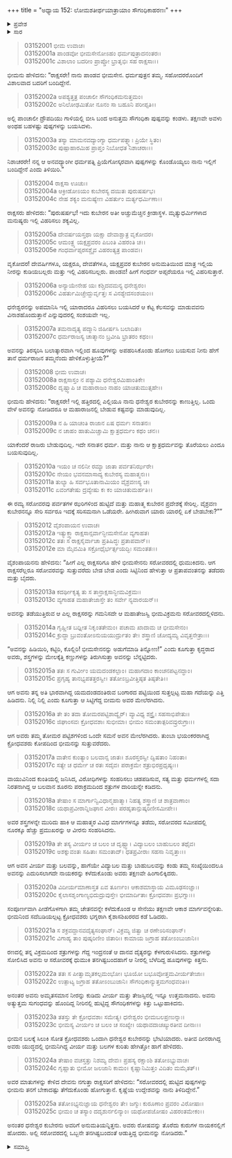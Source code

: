 +++
title = "ಅಧ್ಯಾಯ 152: ಲೋಮಶತೀರ್ಥಯಾತ್ರಾಯಾಂ ಸೌಗಂಧಿಕಾಹರಣಃ"
+++

<details><summary>ಪ್ರವೇಶ</summary>


।।   ಓಂ ಓಂ ನಮೋ ನಾರಾಯಣಾಯ।।   ಶ್ರೀ ವೇದವ್ಯಾಸಾಯ ನಮಃ ।।

ಶ್ರೀ ಕೃಷ್ಣದ್ವೈಪಾಯನ ವೇದವ್ಯಾಸ ವಿರಚಿತ  

**ಶ್ರೀ ಮಹಾಭಾರತ**

**ಆರಣ್ಯಕ ಪರ್ವ**

**ತೀರ್ಥಯಾತ್ರಾ ಪರ್ವ**

**ಅಧ್ಯಾಯ 152**

</details>


<details><summary>ಸಾರ</summary>

ಭೀಮನಿಂದ ಸೋತ ರಾಕ್ಷಸರು ಹಿಂದೆಸರಿದುದು (1-20). ಕುಬೇರನು ಭೀಮನು ಬೇಕಾದಷ್ಟು ಪುಷ್ಪಗಳನ್ನು ಕೊಂಡೊಯ್ಯಲೆಂದು ಅನುಮತಿಯನ್ನು ನೀಡಿದುದು (21-25).

</details>


> 03152001 ಭೀಮ ಉವಾಚ।  
03152001a ಪಾಂಡವೋ ಭೀಮಸೇನೋಽಹಂ ಧರ್ಮಪುತ್ರಾದನಂತರಃ।  
03152001c ವಿಶಾಲಾಂ ಬದರೀಂ ಪ್ರಾಪ್ತೋ ಭ್ರಾತೃಭಿಃ ಸಹ ರಾಕ್ಷಸಾಃ।।

ಭೀಮನು ಹೇಳಿದನು: “ರಾಕ್ಷಸರೇ! ನಾನು ಪಾಂಡವ ಭೀಮಸೇನ. ಧರ್ಮಪುತ್ರನ ತಮ್ಮ. ಸಹೋದರರೊಂದಿಗೆ ವಿಶಾಲವಾದ ಬದರಿಗೆ ಬಂದಿದ್ದೇನೆ.

> 03152002a ಅಪಶ್ಯತ್ತತ್ರ ಪಂಚಾಲೀ ಸೌಗಂಧಿಕಮನುತ್ತಮಂ।  
03152002c ಅನಿಲೋಢಮಿತೋ ನೂನಂ ಸಾ ಬಹೂನಿ ಪರೀಪ್ಸತಿ।।

ಅಲ್ಲಿ ಪಾಂಚಾಲೀ ದ್ರೌಪದಿಯು ಗಾಳಿಯಲ್ಲಿ ಬೀಸಿ ಬಂದ ಅನುತ್ತಮ ಸೌಗಂಧಿಕಾ ಪುಷ್ಪವನ್ನು ಕಂಡಳು. ತಕ್ಷಣವೇ ಅವಳು ಅಂಥಹ ಬಹಳಷ್ಟು ಪುಷ್ಪಗಳನ್ನು ಬಯಸಿದಳು.

> 03152003a ತಸ್ಯಾ ಮಾಮನವದ್ಯಾಂಗ್ಯಾ ಧರ್ಮಪತ್ನ್ಯಾಃ ಪ್ರಿಯೇ ಸ್ಥಿತಂ।  
03152003c ಪುಷ್ಪಾಹಾರಮಿಹ ಪ್ರಾಪ್ತಂ ನಿಬೋಧತ ನಿಶಾಚರಾಃ।।

ನಿಶಾಚರರೇ! ನನ್ನ ಆ ಅನವದ್ಯಾಂಗೀ ಧರ್ಮಪತ್ನಿ ಪ್ರಿಯೆಗೋಸ್ಕರವಾಗಿ ಪುಷ್ಪಗಳನ್ನು ಕೊಂಡೊಯ್ಯಲು ನಾನು ಇಲ್ಲಿಗೆ ಬಂದಿದ್ದೇನೆ ಎಂದು ತಿಳಿಯಿರಿ.”

> 03152004 ರಾಕ್ಷಸಾ ಊಚುಃ।  
03152004a ಆಕ್ರೀಡೋಽಯಂ ಕುಬೇರಸ್ಯ ದಯಿತಃ ಪುರುಷರ್ಷಭ।  
03152004c ನೇಹ ಶಕ್ಯಂ ಮನುಷ್ಯೇಣ ವಿಹರ್ತುಂ ಮರ್ತ್ಯಧರ್ಮಿಣಾ।।

ರಾಕ್ಷಸರು ಹೇಳಿದರು: “ಪುರುಷರ್ಷಭ! ಇದು ಕುಬೇರನ ಅತೀ ಅಚ್ಚುಮೆಚ್ಚಿನ ಕ್ರೀಡಾಸ್ಥಳ. ಮೃತ್ಯುಧರ್ಮಿಗಳಾದ ಮನುಷ್ಯರು ಇಲ್ಲಿ ವಿಹರಿಸಲು ಶಕ್ಯವಿಲ್ಲ.

> 03152005a ದೇವರ್ಷಯಸ್ತಥಾ ಯಕ್ಷಾ ದೇವಾಶ್ಚಾತ್ರ ವೃಕೋದರ।  
03152005c ಆಮಂತ್ರ್ಯ ಯಕ್ಷಪ್ರವರಂ ಪಿಬಂತಿ ವಿಹರಂತಿ ಚ।।  
03152005e ಗಂಧರ್ವಾಪ್ಸರಸಶ್ಚೈವ ವಿಹರಂತ್ಯತ್ರ ಪಾಂಡವ।।

ವೃಕೋದರ! ದೇವರ್ಷಿಗಳೂ, ಯಕ್ಷರೂ, ದೇವತೆಗಳೂ, ಯಕ್ಷಪ್ರವರ ಕುಬೇರನ ಅನುಮತಿಯಿಂದ ಮಾತ್ರ ಇಲ್ಲಿಯ ನೀರನ್ನು ಕುಡಿಯಬಲ್ಲರು ಮತ್ತು ಇಲ್ಲಿ ವಿಹರಿಸಬಲ್ಲರು. ಪಾಂಡವ! ಹೀಗೆ ಗಂಧರ್ವ ಅಪ್ಸರೆಯರೂ ಇಲ್ಲಿ ವಿಹರಿಸುತ್ತಾರೆ.

> 03152006a ಅನ್ಯಾಯೇನೇಹ ಯಃ ಕಶ್ಚಿದವಮನ್ಯ ಧನೇಶ್ವರಂ।  
03152006c ವಿಹರ್ತುಮಿಚ್ಚೇದ್ದುರ್ವೃತ್ತಃ ಸ ವಿನಶ್ಯೇದಸಂಶಯಂ।।

ಧನೇಶ್ವರನನ್ನು ಅಪಮಾನಿಸಿ ಇಲ್ಲಿ ಯಾರಾದರೂ ವಿಹರಿಸಲು ಬಯಸಿದರೆ ಆ ಕೆಟ್ಟ ಕೆಲಸವನ್ನು ಮಾಡುವವನು ವಿನಾಶಹೊಂದುತ್ತಾನೆ ಎನ್ನುವುದರಲ್ಲಿ ಸಂಶಯವೇ ಇಲ್ಲ.

> 03152007a ತಮನಾದೃತ್ಯ ಪದ್ಮಾನಿ ಜಿಹೀರ್ಷಸಿ ಬಲಾದಿತಃ।  
03152007c ಧರ್ಮರಾಜಸ್ಯ ಚಾತ್ಮಾನಂ ಬ್ರವೀಷಿ ಭ್ರಾತರಂ ಕಥಂ।।

ಅವನನ್ನು ತಿರಸ್ಕರಿಸಿ ಬಲಾತ್ಕಾರವಾಗಿ ಇಲ್ಲಿಂದ ಹೂವುಗಳನ್ನು ಅಪಹರಿಸಿಕೊಂಡು ಹೋಗಲು ಬಯಸುವ ನೀನು ಹೇಗೆ ತಾನೆ ಧರ್ಮರಾಜನ ತಮ್ಮನೆಂದು ಹೇಳಿಕೊಳ್ಳುತ್ತೀಯೆ?”

> 03152008 ಭೀಮ ಉವಾಚ।  
03152008a ರಾಕ್ಷಸಾಸ್ತಂ ನ ಪಶ್ಯಾಮಿ ಧನೇಶ್ವರಮಿಹಾಂತಿಕೇ।  
03152008c ದೃಷ್ಟ್ವಾಪಿ ಚ ಮಹಾರಾಜಂ ನಾಹಂ ಯಾಚಿತುಮುತ್ಸಹೇ।।

ಭೀಮನು ಹೇಳಿದನು: “ರಾಕ್ಷಸರೇ! ಇಲ್ಲಿ ಹತ್ತಿರದಲ್ಲಿ ಎಲ್ಲಿಯೂ ನಾನು ಧನೇಶ್ವರ ಕುಬೇರನನ್ನು ಕಾಣುತ್ತಿಲ್ಲ. ಒಂದು ವೇಳೆ ಅವನನ್ನು ನೋಡಿದರೂ ಆ ಮಹಾರಾಜನಲ್ಲಿ ಬೇಡುವ ಕಷ್ಟವನ್ನು ಮಾಡುವುದಿಲ್ಲ.

> 03152009a ನ ಹಿ ಯಾಚಂತಿ ರಾಜಾನ ಏಷ ಧರ್ಮಃ ಸನಾತನಃ।  
03152009c ನ ಚಾಹಂ ಹಾತುಮಿಚ್ಚಾಮಿ ಕ್ಷಾತ್ರಧರ್ಮಂ ಕಥಂ ಚನ।।

ಯಾಕೆಂದರೆ ರಾಜರು ಬೇಡುವುದಿಲ್ಲ. ಇದೇ ಸನಾತನ ಧರ್ಮ. ಮತ್ತು ನಾನು ಆ ಕ್ಷಾತ್ರಧರ್ಮವನ್ನು  ತೊರೆಯಲು ಎಂದೂ ಬಯಸುವುದಿಲ್ಲ.

> 03152010a ಇಯಂ ಚ ನಲಿನೀ ರಮ್ಯಾ ಜಾತಾ ಪರ್ವತನಿರ್ಝರೇ।  
03152010c ನೇಯಂ ಭವನಮಾಸಾದ್ಯ ಕುಬೇರಸ್ಯ ಮಹಾತ್ಮನಃ।।  
03152011a ತುಲ್ಯಾ ಹಿ ಸರ್ವಭೂತಾನಾಮಿಯಂ ವೈಶ್ರವಣಸ್ಯ ಚ।  
03152011c ಏವಂಗತೇಷು ದ್ರವ್ಯೇಷು ಕಃ ಕಂ ಯಾಚಿತುಮರ್ಹತಿ।।

ಈ ರಮ್ಯ ಸರೋವರವು ಪರ್ವತಗಳ ಝರಿಗಳಿಂದ ಹುಟ್ಟಿದೆ ಮತ್ತು ಮಹಾತ್ಮ ಕುಬೇರನ ಪ್ರದೇಶಕ್ಕೆ ಸೇರಿಲ್ಲ. ವೈಶ್ರವಣ ಕುಬೇರನನ್ನೂ ಸೇರಿ ಸರ್ವರೂ ಇದಕ್ಕೆ ಸರಿಸಮನಾಗಿ ಒಡೆಯರೇ. ಹೀಗಿರುವಾಗ ಯಾರು ಯಾರಲ್ಲಿ ಏಕೆ ಬೇಡಬೇಕು?””

> 03152012 ವೈಶಂಪಾಯನ ಉವಾಚ।  
03152012a ಇತ್ಯುಕ್ತ್ವಾ ರಾಕ್ಷಸಾನ್ಸರ್ವಾನ್ಭೀಮಸೇನೋ ವ್ಯಗಾಹತ।  
03152012c ತತಃ ಸ ರಾಕ್ಷಸೈರ್ವಾಚಾ ಪ್ರತಿಷಿದ್ಧಃ ಪ್ರತಾಪವಾನ್।।  
03152012e ಮಾ ಮೈವಮಿತಿ ಸಕ್ರೋಧೈರ್ಭರ್ತ್ಸಯದ್ಭಿಃ ಸಮಂತತಃ।।

ವೈಶಂಪಾಯನನು ಹೇಳಿದನು: “ಹೀಗೆ ಎಲ್ಲ ರಾಕ್ಷಸರಿಗೂ ಹೇಳಿ ಭೀಮಸೇನನು ಸರೋವರದಲ್ಲಿ ಧುಮುಕಿದನು. ಆಗ ರಾಕ್ಷಸರೆಲ್ಲರೂ ಸರೋವರವನ್ನು ಸುತ್ತುವರೆದು ಬೇಡ ಬೇಡ ಎಂದು ಸಿಟ್ಟಿನಿಂದ ಹೇಳುತ್ತಾ ಆ ಪ್ರತಾಪವಂತನನ್ನು ತಡೆದರು ಮತ್ತು ಬೈದರು.

> 03152013a ಕದರ್ಥೀಕೃತ್ಯ ತು ಸ ತಾನ್ರಾಕ್ಷಸಾನ್ಭೀಮವಿಕ್ರಮಃ।  
03152013c ವ್ಯಗಾಹತ ಮಹಾತೇಜಾಸ್ತೇ ತಂ ಸರ್ವೇ ನ್ಯವಾರಯನ್।।

ಅವನನ್ನು ತಡೆಯುತ್ತಿರುವ ಆ ಎಲ್ಲ ರಾಕ್ಷಸರನ್ನು ಗಮನಿಸದೇ ಆ ಮಹಾತೇಜಸ್ವಿ ಭೀಮವಿಕ್ರಮನು ಸರೋವರದಲ್ಲಿಳಿದನು.

> 03152014a ಗೃಹ್ಣೀತ ಬಧ್ನೀತ ನಿಕೃಂತತೇಮಂ।
	ಪಚಾಮ ಖಾದಾಮ ಚ ಭೀಮಸೇನಂ।  
> 03152014c ಕ್ರುದ್ಧಾ ಬ್ರುವಂತೋಽನುಯಯುರ್ದ್ರುತಂ ತೇ।
	ಶಸ್ತ್ರಾಣಿ ಚೋದ್ಯಮ್ಯ ವಿವೃತ್ತನೇತ್ರಾಃ।।  

“ಅವನನ್ನು ಹಿಡಿಯಿರಿ, ಕಟ್ಟಿರಿ, ಕೊಲ್ಲಿರಿ! ಭೀಮಸೇನನನ್ನು ಅಡುಗೆಮಾಡಿ ತಿನ್ನೋಣ!” ಎಂದು ಕೂಗುತ್ತಾ ಕೃದ್ಧರಾದ ಅವರು, ಶಸ್ತ್ರಗಳನ್ನು ಮೇಲಕ್ಕೆತ್ತಿ ಕಣ್ಣುಗಳನ್ನು ತಿರುಗಿಸುತ್ತಾ ಅವನನ್ನು ಬೆನ್ನಟ್ಟಿದರು.

> 03152015a ತತಃ ಸ ಗುರ್ವೀಂ ಯಮದಂಡಕಲ್ಪಾಂ।
	ಮಹಾಗದಾಂ ಕಾಂಚನಪಟ್ಟನದ್ಧಾಂ।   
> 03152015c ಪ್ರಗೃಹ್ಯ ತಾನಭ್ಯಪತತ್ತರಸ್ವೀ।
	ತತೋಽಬ್ರವೀತ್ತಿಷ್ಠತ ತಿಷ್ಠತೇತಿ।।  

ಆಗ ಅವನು ತನ್ನ ಅತಿ ಭಾರವಾಗಿದ್ದ ಯಮದಂಡದಂತಿರುವ ಬಂಗಾರದ ಪಟ್ಟಿಯಿಂದ ಸುತ್ತಲ್ಪಟ್ಟ ಮಹಾ ಗದೆಯನ್ನು ಎತ್ತಿ ಹಿಡಿದನು. ನಿಲ್ಲಿ ನಿಲ್ಲಿ ಎಂದು ಕೂಗುತ್ತಾ ಆ ಸಿಟ್ಟಿಗೆದ್ದ ಬೀಮನು ಅವರ ಮೇಲೆರಗಿದನು.

> 03152016a ತೇ ತಂ ತದಾ ತೋಮರಪಟ್ಟಿಶಾದ್ಯೈರ್।
	ವ್ಯಾವಿಧ್ಯ ಶಸ್ತ್ರೈಃ ಸಹಸಾಭಿಪೇತುಃ।  
> 03152016c ಜಿಘಾಂಸವಃ ಕ್ರೋಧವಶಾಃ ಸುಭೀಮಾ।
	ಭೀಮಂ ಸಮಂತಾತ್ಪರಿವವ್ರುರುಗ್ರಾಃ।।  

ಆಗ ಅವರು ತಮ್ಮ ತೋಮರ ಪಟ್ಟಿಶಗಳಿಂದ ಒಂದೇ ಸಮನೆ ಅವನ ಮೇಲೆರಗಿದರು. ತುಂಬಾ ಭಯಂಕರರಾಗಿದ್ದ ಕ್ರೋಧವಶರು ಕೋಪದಿಂದ ಭೀಮನನ್ನು ಸುತ್ತುವರೆದರು.

> 03152017a ವಾತೇನ ಕುಂತ್ಯಾಂ ಬಲವಾನ್ಸ ಜಾತಃ।
	ಶೂರಸ್ತರಸ್ವೀ ದ್ವಿಷತಾಂ ನಿಹಂತಾ।  
> 03152017c ಸತ್ಯೇ ಚ ಧರ್ಮೇ ಚ ರತಃ ಸದೈವ।
	ಪರಾಕ್ರಮೇ ಶತ್ರುಭಿರಪ್ರಧೃಷ್ಯಃ।।  

ವಾಯುವಿನಿಂದ ಕುಂತಿಯಲ್ಲಿ ಜನಿಸಿದ, ವಿರೋಧಿಗಳನ್ನು ಸಂಹರಿಸಲು ಚಡಪಡಿಸುವ, ಸತ್ಯ ಮತ್ತು ಧರ್ಮಗಳಲ್ಲಿ ಸದಾ ನಿರತನಾಗಿದ್ದ ಆ ಬಲವಾನ ಶೂರನು ಪರಾಕ್ರಮದಿಂದ ಶತ್ರುಗಳ ದಾರಿಯನ್ನೇ ಕಡಿದನು.

> 03152018a ತೇಷಾಂ ಸ ಮಾರ್ಗಾನ್ವಿವಿಧಾನ್ಮಹಾತ್ಮಾ।
	ನಿಹತ್ಯ ಶಸ್ತ್ರಾಣಿ ಚ ಶಾತ್ರವಾಣಾಂ।  
> 03152018c ಯಥಾಪ್ರವೀರಾನ್ನಿಜಘಾನ ವೀರಃ।
	ಪರಹ್ಶತಾನ್ಪುಷ್ಕರಿಣೀಸಮೀಪೇ।।  

ಅವರ ಶಸ್ತ್ರಗಳನ್ನೇ ಮುರಿದು ಹಾಕಿ ಆ ಮಹಾತ್ಮರ ವಿವಿಧ ಮಾರ್ಗಗಳನ್ನೂ ತಡೆದು, ಸರೋವರದ ಸಮೀಪದಲ್ಲಿ ನೂರಕ್ಕೂ ಹೆಚ್ಚು ಪ್ರಮುಖರನ್ನು ಆ ವೀರನು ಸಂಹರಿಸಿದನು.

> 03152019a ತೇ ತಸ್ಯ ವೀರ್ಯಂ ಚ ಬಲಂ ಚ ದೃಷ್ಟ್ವಾ।
	ವಿದ್ಯಾಬಲಂ ಬಾಹುಬಲಂ ತಥೈವ।  
> 03152019c ಅಶಕ್ನುವಂತಃ ಸಹಿತಾಃ ಸಮಂತಾದ್।
	ಧತಪ್ರವೀರಾಃ ಸಹಸಾ ನಿವೃತ್ತಾಃ।।   

ಆಗ ಅವನ ವೀರ್ಯ ಮತ್ತು ಬಲವನ್ನು, ಹಾಗೆಯೇ ವಿದ್ಯಾಬಲ ಮತ್ತು ಬಾಹುಬಲವನ್ನು ಕಂಡು ತಮ್ಮ ಸಂಖ್ಯೆಯಿಂದಲೂ ಅವನನ್ನು ಎದುರಿಸಲಾಗದೇ ನಾಯಕರನ್ನು ಕಳೆದುಕೊಂಡು ಅವರು ತಕ್ಷಣವೇ ಹಿಂಗಾಲಿಕ್ಕಿದರು.

> 03152020a ವಿದೀರ್ಯಮಾಣಾಸ್ತತ ಏವ ತೂರ್ಣಂ।
	ಆಕಾಶಮಾಸ್ಥಾಯ ವಿಮೂಢಸಂಜ್ಞಾಃ।  
> 03152020c ಕೈಲಾಸಶೃಂಗಾಣ್ಯಭಿದುದ್ರುವುಸ್ತೇ।
	ಭೀಮಾರ್ದಿತಾಃ ಕ್ರೋಧವಶಾಃ ಪ್ರಭಗ್ನಾಃ।।  

ಸಂಪೂರ್ಣವಾಗಿ ಪೀಡೆಗೊಳಗಾಗಿ ತಮ್ಮ ಚೇತನವನ್ನೇ ಕಳೆದುಕೊಂಡ ಆ ಸೇನೆಯು ತಕ್ಷಣವೇ ಆಕಾಶ ಮಾರ್ಗವನ್ನೇರಿತು. ಭೀಮನಿಂದ ಸದೆಬಡಿಯಲ್ಪಟ್ಟ ಕ್ರೋಧವಶರು ಭಗ್ನರಾಗಿ ಕೈಶಾಸಶಿಖರರದ ಕಡೆ ಓಡಿದರು.

> 03152021a ಸ ಶಕ್ರವದ್ದಾನವದೈತ್ಯಸಂಘಾನ್।
	ವಿಕ್ರಮ್ಯ ಜಿತ್ವಾ ಚ ರಣೇಽರಿಸಂಘಾನ್।  
> 03152021c ವಿಗಾಹ್ಯ ತಾಂ ಪುಷ್ಕರಿಣೀಂ ಜಿತಾರಿಃ।
	ಕಾಮಾಯ ಜಗ್ರಾಹ ತತೋಽಂಬುಜಾನಿ।।  

ರಣದಲ್ಲಿ ತನ್ನ ವಿಕ್ರಮದಿಂದ ಶತ್ರುಗಳನ್ನು ಗೆದ್ದ ಇಂದ್ರನಂತೆ ಆ ದಾನವ ದೈತ್ಯರನ್ನು ಕೆಳಗುರುಳಿಸಿದನು. ಶತ್ರುಗಳನ್ನು ಸೋಲಿಸಿದ ಅವನು ಆ ಸರೋವರಕ್ಕೆ ಧುಮುಕಿ ತನಗಿಷ್ಟಬಂದಹಾಗೆ ಆ ನೀರಲ್ಲಿ ಬೆಳೆದಿದ್ದ ಹೂವುಗಳನ್ನು ಕಿತ್ತನು.

> 03152022a ತತಃ ಸ ಪೀತ್ವಾಮೃತಕಲ್ಪಮಂಭೋ।
	ಭೂಯೋ ಬಭೂವೋತ್ತಮವೀರ್ಯತೇಜಾಃ।  
> 03152022c ಉತ್ಪಾಟ್ಯ ಜಗ್ರಾಹ ತತೋಽಂಬುಜಾನಿ।
	ಸೌಗಂಧಿಕಾನ್ಯುತ್ತಮಗಂಧವಂತಿ।।   

ಅನಂತರ ಅವನು ಅಮೃತಸಮಾನ ನೀರನ್ನು ಕುಡಿದು ವೀರ್ಯ ಮತ್ತು ತೇಜಸ್ಸಿನಲ್ಲಿ ಇನ್ನೂ ಉತ್ತಮನಾದನು. ಅವನು ಅತ್ಯುತ್ತಮ ಸುಗಂಧವನ್ನು ಹೊಂದಿದ್ದ ನೀರಿನಲ್ಲಿ ಹುಟ್ಟಿದ್ದ ಸೌಗಂಧಿಕಗಳನ್ನು ಕಿತ್ತು ಒಟ್ಟುಹಾಕಿದನು.

> 03152023a ತತಸ್ತು ತೇ ಕ್ರೋಧವಶಾಃ ಸಮೇತ್ಯ।
	ಧನೇಶ್ವರಂ ಭೀಮಬಲಪ್ರಣುನ್ನಾಃ।  
> 03152023c ಭೀಮಸ್ಯ ವೀರ್ಯಂ ಚ ಬಲಂ ಚ ಸಂಖ್ಯೇ।
	ಯಥಾವದಾಚಖ್ಯುರತೀವ ದೀನಾಃ।।  

ಭೀಮನ ಬಲಕ್ಕೆ ಸಿಲುಕಿ ಸೋತ ಕ್ರೋಧವಶರು ಒಂದಾಗಿ ಧನೇಶ್ವರ ಕುಬೇರನನ್ನು ಭೇಟಿಯಾದರು. ಅತೀವ ದೀನರಾಗಿದ್ದ ಅವರು ಯುದ್ಧದಲ್ಲಿ ಭೀಮನಿಗಿದ್ದ ವೀರ್ಯ ಮತ್ತು ಬಲಗಳ ಕುರಿತು ಹೇಗಿತ್ತೋ ಹಾಗೆ ಹೇಳಿದರು.

> 03152024a ತೇಷಾಂ ವಚಸ್ತತ್ತು ನಿಶಮ್ಯ ದೇವಃ।
	ಪ್ರಹಸ್ಯ ರಕ್ಷಾಂಶಿ ತತೋಽಭ್ಯುವಾಚ।  
> 03152024c ಗೃಹ್ಣಾತು ಭೀಮೋ ಜಲಜಾನಿ ಕಾಮಂ।
	ಕೃಷ್ಣಾನಿಮಿತ್ತಂ ವಿದಿತಂ ಮಮೈತತ್।।  

ಅವರ ಮಾತುಗಳನ್ನು ಕೇಳಿದ ದೇವನು ನಗುತ್ತಾ ರಾಕ್ಷಸರಿಗೆ ಹೇಳಿದನು: “ಸರೋವರದಲ್ಲಿ ಹುಟ್ಟಿದ ಪುಷ್ಪಗಳನ್ನು ಭೀಮನು ತನಗೆ ಬೇಕಾದಷ್ಟು ತೆಗೆದುಕೊಂಡು ಹೋಗುತ್ತಾನೆ. ಕೃಷ್ಣೆಯ ಉದ್ದೇಶವನ್ನು ನಾನು ತಿಳಿದಿದ್ದೇನೆ.”

> 03152025a ತತೋಽಭ್ಯನುಜ್ಞಾಯ ಧನೇಶ್ವರಂ ತೇ।
	ಜಗ್ಮುಃ ಕುರೂಣಾಂ ಪ್ರವರಂ ವಿರೋಷಾಃ।  
> 03152025c ಭೀಮಂ ಚ ತಸ್ಯಾಂ ದದೃಶುರ್ನಲಿನ್ಯಾಂ।
	ಯಥೋಪಜೋಷಂ ವಿಹರಂತಮೇಕಂ।।  

ಅನಂತರ ಧನೇಶ್ವರ ಕುಬೇರನು ಅವರಿಗೆ ಅನುಮತಿಯನ್ನಿತ್ತನು. ಅವರು ರೋಷವನ್ನು ತೊರೆದು ಕುರುಗಳ ನಾಯಕನಲ್ಲಿಗೆ ಹೋದರು. ಅಲ್ಲಿ ಸರೋವರದಲ್ಲಿ ಒಬ್ಬನೇ ತನಗಿಷ್ಟಬಂದಂತೆ ಆಡುತ್ತಿದ್ದ ಭೀಮನನ್ನು ನೋಡಿದರು.”

<details><summary>ಸಮಾಪ್ತಿ</summary>


ಇತಿ ಶ್ರೀ ಮಹಾಭಾರತೇ ಆರಣ್ಯಕಪರ್ವಣಿ ತೀರ್ಥಯಾತ್ರಾಪರ್ವಣಿ ಲೋಮಶತೀರ್ಥಯಾತ್ರಾಯಾಂ ಸೌಗಂಧಿಕಾಹರಣೇ ದ್ವಿಪಂಚಶದಧಿಕಶತತಮೋಽಧ್ಯಾಯಃ।  
ಇದು ಮಹಾಭಾರತದ ಆರಣ್ಯಕಪರ್ವದಲ್ಲಿ ತೀರ್ಥಯಾತ್ರಾಪರ್ವದಲ್ಲಿ ಲೋಮಶತೀರ್ಥಯಾತ್ರೆಯಲ್ಲಿ ಸೌಗಂಧಿಕಾಹರಣವೆಂಬ ನೂರಾಐವತ್ತೆರಡನೆಯ ಅಧ್ಯಾಯವು.



</details>
